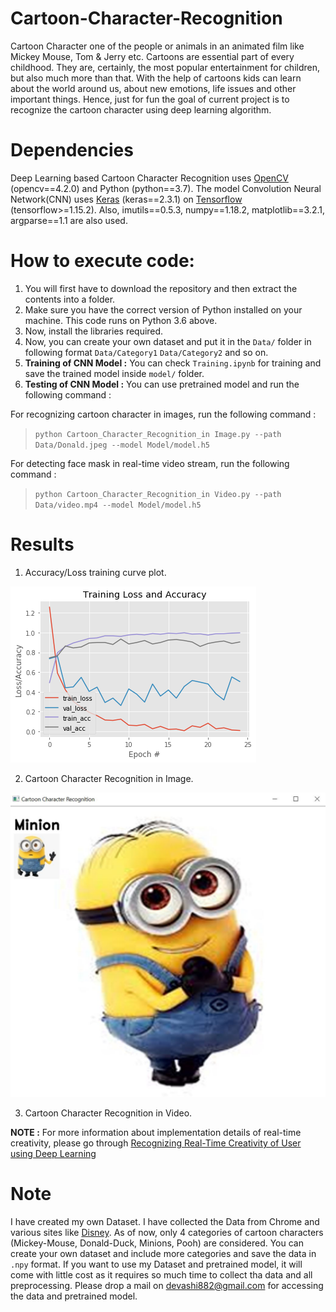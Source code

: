 # Cartoon-Character-Recognition
Cartoon Character one of the people or animals in an animated film like Mickey Mouse, Tom & Jerry etc. Cartoons are essential part of every childhood. They are, certainly, the most popular entertainment for children, but also much more than that. With the help of cartoons kids can learn about the world around us, about new emotions, life issues and other important things. Hence, just for fun the goal of current project is to recognize the cartoon character using deep learning algorithm. 

# Dependencies
Deep Learning based Cartoon Character Recognition uses [OpenCV](https://opencv.org/) (opencv==4.2.0) and Python (python==3.7). The model Convolution Neural Network(CNN) uses [Keras](https://keras.io/) (keras==2.3.1) on [Tensorflow](https://www.tensorflow.org/) (tensorflow>=1.15.2). Also, imutils==0.5.3, numpy==1.18.2, matplotlib==3.2.1, argparse==1.1 are also used.

# How to execute code:

1. You will first have to download the repository and then extract the contents into a folder.
2. Make sure you have the correct version of Python installed on your machine. This code runs on Python 3.6 above.
3. Now, install the libraries required.
4. Now, you can create your own dataset and put it in the `Data/` folder in following format
  `Data/Category1`
  `Data/Category2` and so on.
5. **Training of CNN Model :** You can check `Training.ipynb` for training and save the trained model inside `model/` folder.
6. **Testing of CNN Model :**  You can use pretrained model and run the following command :

For recognizing cartoon character in images, run the following command :
> `python Cartoon_Character_Recognition_in Image.py --path Data/Donald.jpeg --model Model/model.h5`

For detecting face mask in real-time video stream, run the following command :
> `python Cartoon_Character_Recognition_in Video.py --path Data/video.mp4 --model Model/model.h5`


# Results

1. Accuracy/Loss training curve plot.

![Accuracy and Loss](https://github.com/Devashi-Choudhary/Cartoon-Character-Recognition/blob/main/Results/download.png)


2. Cartoon Character Recognition in Image.

![predicted](https://github.com/Devashi-Choudhary/Cartoon-Character-Recognition/blob/main/Results/Output_test.JPG)

3. Cartoon Character Recognition in Video.



**NOTE :** For more information about implementation details of real-time creativity, please go through [Recognizing Real-Time Creativity of User using Deep Learning
](https://medium.com/@Devashi_Choudhary/recognizing-real-time-creativity-of-user-using-deep-learning-786cbc5cd292)


# Note 
I have created my own Dataset. I have collected the Data from Chrome and various sites like [Disney](https://www.disneyclips.com/images/donaldduck9.html). As of now, only 4 categories of cartoon characters (Mickey-Mouse, Donald-Duck, Minions, Pooh) are considered. You can create your own dataset and include more categories and save the data in `.npy` format. If you want to use my Dataset and pretrained model, it will come with little cost as it requires so much time to collect tha data and all preprocessing. Please drop a mail on devashi882@gmail.com for accessing the data and pretrained model.
